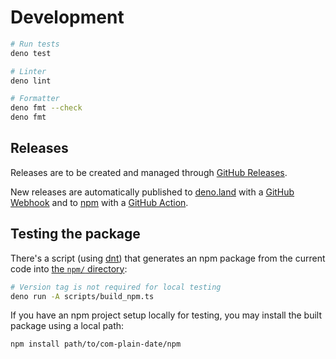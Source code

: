 # Development

```sh
# Run tests
deno test

# Linter
deno lint

# Formatter
deno fmt --check
deno fmt
```

## Releases

Releases are to be created and managed through
[GitHub Releases](https://github.com/bjuppa/com-plain-date/releases).

New releases are automatically published to
[deno.land](https://deno.land/x/complaindate) with a
[GitHub Webhook](https://github.com/bjuppa/com-plain-date/settings/hooks) and to
[npm](https://www.npmjs.com/package/complaindate) with a
[GitHub Action](https://github.com/bjuppa/com-plain-date/actions).

## Testing the package

There's a script (using [dnt](https://github.com/denoland/dnt)) that generates
an npm package from the current code into [the `npm/` directory](/npm):

```sh
# Version tag is not required for local testing
deno run -A scripts/build_npm.ts
```

If you have an npm project setup locally for testing, you may install the built
package using a local path:

```sh
npm install path/to/com-plain-date/npm
```

